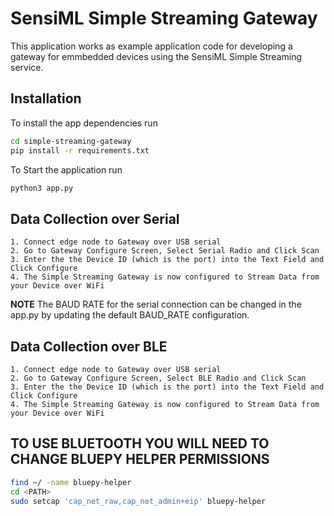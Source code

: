 # SensiML Simple Streaming Gateway

This application works as example application code for developing a gateway for emmbedded devices using the SensiML Simple Streaming service.

## Installation

To install the app dependencies run

```bash
cd simple-streaming-gateway
pip install -r requirements.txt
```

To Start the application run

```bash
python3 app.py
```

## Data Collection over Serial

    1. Connect edge node to Gateway over USB serial
    2. Go to Gateway Configure Screen, Select Serial Radio and Click Scan
    3. Enter the the Device ID (which is the port) into the Text Field and Click Configure
    4. The Simple Streaming Gateway is now configured to Stream Data from your Device over WiFi

**NOTE** The BAUD RATE for the serial connection can be changed in the app.py by updating the default BAUD_RATE configuration.

## Data Collection over BLE

    1. Connect edge node to Gateway over USB serial
    2. Go to Gateway Configure Screen, Select BLE Radio and Click Scan
    3. Enter the the Device ID (which is the port) into the Text Field and Click Configure
    4. The Simple Streaming Gateway is now configured to Stream Data from your Device over WiFi

## TO USE BLUETOOTH YOU WILL NEED TO CHANGE BLUEPY HELPER PERMISSIONS

```bash
find ~/ -name bluepy-helper
cd <PATH>
sudo setcap 'cap_net_raw,cap_net_admin+eip' bluepy-helper
```
